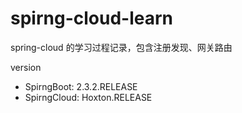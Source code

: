 # spirng-cloud-learn

spring-cloud 的学习过程记录，包含注册发现、网关路由


version

- SpirngBoot: 2.3.2.RELEASE
- SpirngCloud: Hoxton.RELEASE
